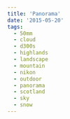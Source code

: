 ```yaml
---
title: 'Panorama'
date: '2015-05-20'
tags:
  - 50mm
  - cloud
  - d300s
  - highlands
  - landscape
  - mountain
  - nikon
  - outdoor
  - panorama
  - scotland
  - sky
  - snow
---
```

